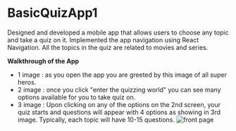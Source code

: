 # BasicQuizApp1
Designed and developed a mobile app that allows users to choose any topic and take a quiz on it. Implemented the app navigation using React Navigation. All the topics in the quiz are related to movies and series. 

**Walkthrough of the App**

* 1 image : as you open the app you are greeted by this image of all super heros.
* 2 image : once you click "enter the quizzing world" you can see many options available for you to take quiz on.
* 3 image : Upon clicking on any of the options on the 2nd screen, your quiz starts and questions will appear with 4 options as showing in 3rd image. Typically, each topic will               have 10-15 questions.
![front page](https://github.com/m3g4n127001/BasicQuizApp1/blob/main/assets/app%20ss/1-2.png)

